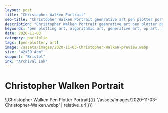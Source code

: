 ```yaml
---
layout: post
title: "Christopher Walken Portrait"
seo-title: "Christopher Walken Portrait geenrative art pen plotter portrait| Targz"
description: "Christopher Walken Portrait geenrative art pen plotter portrait,  42x59.4cm archival ink on Bristol paper."
keywords: "pen plotting art, algorithmic art, generative art, op art, mathematical art, geometric patterns, bristol paper, portrait plotting"
date: 2020-11-03
category: portfolio
tags: [pen-plotter, art]
image: /assets/images/2020-11-03-Christopher-Walken-preview.webp
size: "42x59.4cm"
support: "Bristol"
ink: "Archival Ink"
---
```


# Christopher Walken Portrait







![Christopher Walken Pen Plotter Portrait]({{ '/assets/images/2020-11-03-Christopher-Walken.webp' | relative_url }})